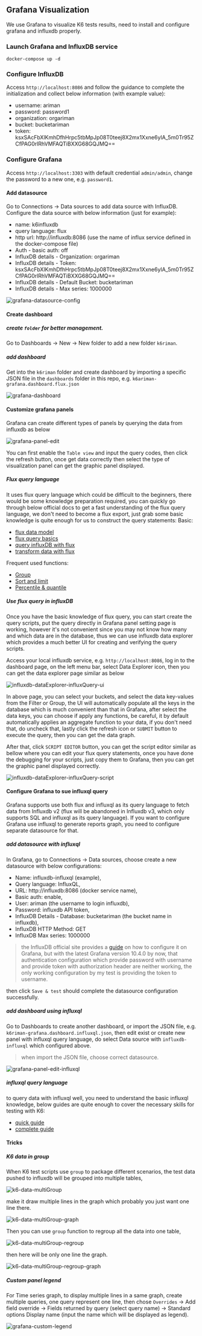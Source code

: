 Grafana Visualization
--

We use Grafana to visualize K6 tests results, need to install and configure grafana and influxdb properly.

### Launch Grafana and InfluxDB service
```shell
docker-compose up -d
```

### Configure InfluxDB
Access `http://localhost:8086` and follow the guidance to complete the initialization and collect below information (with example value):
- username: ariman
- password: password1
- organization: orgariman
- bucket: bucketariman
- token: ksxSAcFbXlKmhDfhHrpc5tbMpJp08T0teej8X2mx1Xxne6yIA_5m0Tr95ZCfPAG0rlRhVMFAQTiBXXG68GQJMQ==

### Configure Grafana
Access `http://localhost:3303` with default credential `admin/admin`, change the password to a new one, e.g. `password1`.

#### Add datasource
Go to Connections -> Data sources to add data source with InfluxDB.
Configure the data source with below information (just for example):
- name: k6influxdb
- query language: flux
- http url: http://influxdb:8086 (use the name of influx service defined in the docker-compose file)
- Auth - basic auth: off
- InfluxDB details - Organization: orgariman
- InfluxDB details - Token: ksxSAcFbXlKmhDfhHrpc5tbMpJp08T0teej8X2mx1Xxne6yIA_5m0Tr95ZCfPAG0rlRhVMFAQTiBXXG68GQJMQ==
- InfluxDB details - Default Bucket: bucketariman
- InfluxDB details - Max series: 1000000

![grafana-datasource-config](../docs/images/grafana-datasource-config.png)

#### Create dashboard

##### create `folder` for better management.
Go to Dashboards -> New -> New folder to add a new folder `k6riman`.

##### add dashboard
Get into the `k6riman` folder and create dashboard by importing a specific JSON file in the `dashboards` folder in this repo,
e.g. `k6ariman-grafana.dashboard.flux.json`

![grafana-dashboard](../docs/images/grafana-dashboard.png)

#### Customize grafana panels
Grafana can create different types of panels by querying the data from influxdb as below

![grafana-panel-edit](../docs/images/grafana-panel-edit.png)

You can first enable the `Table view` and input the query codes, then click the refresh button, once get data correctly then select the type of visualization panel can get the graphic panel displayed.

##### Flux query language
It uses flux query language which could be difficult to the beginners, there would be some knowledge preparation required, you can quickly go through below official docs to get a fast understanding of the flux query language, we don't need to become a flux export, just grab some basic knowledge is quite enough for us to construct the query statements:
Basic:
- [flux data model](https://docs.influxdata.com/flux/v0/get-started/data-model/)
- [flux query basics](https://docs.influxdata.com/flux/v0/get-started/query-basics/)
- [query influxDB with flux](https://docs.influxdata.com/influxdb/v2/query-data/get-started/query-influxdb/)
- [transform data with flux](https://docs.influxdata.com/influxdb/v2/query-data/get-started/transform-data/)

Frequent used functions:
- [Group](https://docs.influxdata.com/influxdb/v2/query-data/flux/group-data/)
- [Sort and limit](https://docs.influxdata.com/influxdb/v2/query-data/flux/sort-limit/)
- [Percentile & quantile](https://docs.influxdata.com/influxdb/v2/query-data/flux/percentile-quantile/)

##### Use flux query in influxDB
Once you have the basic knowledge of flux query, you can start create the query scripts, put the query directly in Grafana panel setting page is working, however it's not convenient since you may not know how many and which data are in the database, thus we can use influxdb data explorer which provides a much better UI for creating and verifying the query scripts.

Access your local influxdb service, e.g. `http://localhost:8086`, log in to the dashboard page, on the left menu bar, select Data Explorer icon, then you can get the data explorer page similar as below

![influxdb-dataExplorer-influxQuery-ui](../docs/images/influxdb-dataExplorer-fluxQuery-ui.png)

In above page, you can select your buckets, and select the data key-values from the Filter or Group, the UI will automatically populate all the keys in the database which is much convenient than that in Grafana, after select the data keys, you can choose if apply any functions, be careful, it by default automatically applies an aggregate function to your data, if you don't need that, do uncheck that, lastly click the refresh icon or `SUBMIT` button to execute the query, then you can get the data graph.

After that, click `SCRIPT EDITOR` button, you can get the script editor similar as bellow where you can edit your flux query statements, once you have done the debugging for your scripts, just copy them to Grafana, then you can get the graphic panel displayed correctly.

![influxdb-dataExplorer-influxQuery-script](../docs/images/influxdb-dataExplorer-fluxQuery-script.png)


#### Configure Grafana to sue influxql query
Grafana supports use both flux and influxql as its query language to fetch data from Influxdb v2 (flux will be abandoned in Influxdb v3, which only supports SQL and influxql as its query language). If you want to configure Grafana use influxql to generate reports graph, you need to configure separate datasource for that.

##### add datasource with influxql
In Grafana, go to Connections -> Data sources, choose create a new datasource with below configurations:
- Name: influxdb-influxql (example),
- Query language: InfluxQL,
- URL: http://influxdb:8086 (docker service name),
- Basic auth: enable,
- User: ariman (the username to login influxdb),
- Password: influxdb API token,
- InfluxDB Details - Database: bucketariman (the bucket name in influxdb),
- InfluxDB HTTP Method: GET
- InfluxDB Max series: 1000000

> the InfluxDB official site provides a [guide](https://docs.influxdata.com/influxdb/v2/tools/grafana/?t=InfluxQL#Copyright) on how to configure it on Grafana, but with the latest Grafana version 10.4.0 by now, that authentication configuration which provide password with username and provide token with authorization header are neither working, the only working configuration by my test is providing the token to username.

then click `Save & test` should complete the datasource configuration successfully.

##### add dashboard using influxql
Go to Dashboards to create another dashboard, or import the JSON file, e.g. `k6riman-grafana.dashboard.influxql.json`, then edit exist or create new panel with influxql query language, do select Data source with `influxdb-influxql` which configured above.

> when import the JSON file, choose correct datasource.

![grafana-panel-edit-influxql](../docs/images/grafana-panel-edit-influxql.png)

##### influxql query language
to query data with influxql well, you need to understand the basic influxql knowledge, below guides are quite enough to cover the necessary skills for testing with K6:
- [quick guide](https://docs.influxdata.com/influxdb/v2/query-data/influxql/explore-data/)
- [complete guide](https://docs.influxdata.com/influxdb/v1/query_language/)

#### Tricks

##### K6 data in group
When K6 test scripts use `group` to package different scenarios, the test data pushed to influxdb will be grouped into multiple tables,

![k6-data-multiGroup](../docs/images/k6-data-multiGroup.png)

make it draw multiple lines in the graph which probably you just want one line there.

![k6-data-multiGroup-graph](../docs/images/k6-data-multiGroup.graph.png)

Then you can use `group` function to regroup all the data into one table,

![k6-data-multiGroup-regroup](../docs/images/k6-data-multiGroup-regroup.png)

then here will be only one line the graph.

![k6-data-multiGroup-regroup-graph](../docs/images/k6-data-multiGroup-regroup.graph.png)

##### Custom panel legend
For Time series graph, to display multiple lines in a same graph, create multiple queries, one query represent one line, then chose `Overrides` -> Add field override -> Fields returned by query (select query name) -> Standard options Display name (input the name which will be displayed as legend).

![grafana-custom-legend](../docs/images/grafana-custom-legend.png)
